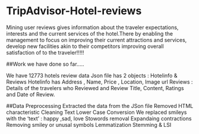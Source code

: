 # TripAdvisor-Hotel-reviews
Mining user reviews gives information about the traveler expectations, interests and the current services of the hotel.There by enabling the management to focus on improving their current attractions and services, develop new facilities akin to their competitors improving overall satisfaction of to the traveler!!!!!

##Work we have done so far…..

We have 12773 hotels review data
Json file has 2 objects : Hotelinfo & Reviews
Hotelinfo has Address , Name, Price , Location, Image url
Reviews : Details of the travelers who Reviewed and Review Title, Content, Ratings and Date of Review.


##Data Preprocessing
Extracted the data from the JSon file
Removed HTML characteristic 
Cleaning Text
Lower Case Conversion 
We replaced smileys with the ‘text’ : happy ,sad, love
Stowords removal
Expandaing contractions
Removing smiley or unusal symbols
Lemmatization
Stemming & LSI 
 

